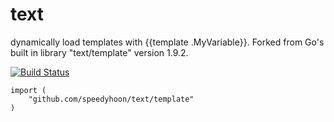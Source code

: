 # text
dynamically load templates with {{template .MyVariable}}. Forked from Go's built in library "text/template" version 1.9.2.

[![Build Status](https://travis-ci.org/speedyhoon/text.svg?branch=master)](https://travis-ci.org/speedyhoon/text)

```
import (
	"github.com/speedyhoon/text/template"
)
```
